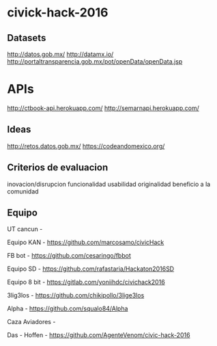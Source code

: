 # civick-hack-2016

## Datasets

http://datos.gob.mx/
http://datamx.io/
http://portaltransparencia.gob.mx/pot/openData/openData.jsp

# APIs
http://ctbook-api.herokuapp.com/
http://semarnapi.herokuapp.com/

## Ideas

http://retos.datos.gob.mx/
https://codeandomexico.org/


## Criterios de evaluacion
inovacion/disrupcion	funcionalidad	usabilidad	originalidad	beneficio a la comunidad

## Equipo

UT cancun - 

Equipo KAN  -   https://github.com/marcosamo/civicHack

FB bot - https://github.com/cesaringo/fbbot

Equipo SD - https://github.com/rafastaria/Hackaton2016SD

Equipo 8 bit - https://gitlab.com/yoniihdc/civichack2016

3lig3los - https://github.com/chikipollo/3lige3los

Alpha - https://github.com/squalo84/Alpha

Caza Aviadores - 	

Das - Hoffen - https://github.com/AgenteVenom/civic-hack-2016